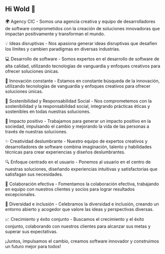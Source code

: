 ## Hi Wold 👋

🌍 Agency CIC - Somos una agencia creativa y equipo de desarrolladores de software comprometidos con la creación de soluciones innovadoras que impactan positivamente y transforman el mundo.

💡 Ideas disruptivas - Nos apasiona generar ideas disruptivas que desafíen los límites y cambien paradigmas en diversas industrias.

💻 Desarrollo de software - Somos expertos en el desarrollo de software de alta calidad, utilizando tecnologías de vanguardia y enfoques creativos para ofrecer soluciones únicas.

🚀 Innovación constante - Estamos en constante búsqueda de la innovación, utilizando tecnologías de vanguardia y enfoques creativos para ofrecer soluciones únicas.

🌱 Sostenibilidad y Responsabilidad Social - Nos comprometemos con la sostenibilidad y la responsabilidad social, integrando prácticas éticas y sostenibles en todas nuestras soluciones.

💪 Impacto positivo - Trabajamos para generar un impacto positivo en la sociedad, impulsando el cambio y mejorando la vida de las personas a través de nuestras soluciones.

✨ Creatividad deslumbrante - Nuestro equipo de expertos creativos y desarrolladores de software combina imaginación, talento y habilidades técnicas para crear experiencias y diseños deslumbrantes.

🔍 Enfoque centrado en el usuario - Ponemos al usuario en el centro de nuestras soluciones, diseñando experiencias intuitivas y satisfactorias que satisfagan sus necesidades.

🤝 Colaboración efectiva - Fomentamos la colaboración efectiva, trabajando en equipo con nuestros clientes y socios para lograr resultados excepcionales.

🌈 Diversidad e inclusión - Celebramos la diversidad e inclusión, creando un entorno abierto y acogedor que valore las ideas y perspectivas diversas.

📈 Crecimiento y éxito conjunto - Buscamos el crecimiento y el éxito conjunto, colaborando con nuestros clientes para alcanzar sus metas y superar sus expectativas.

¡Juntos, impulsamos el cambio, creamos software innovador y construimos un futuro mejor para todos!
